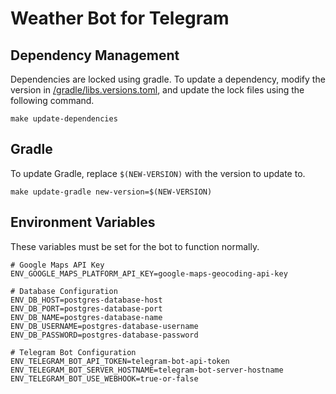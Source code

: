 # Weather Bot for Telegram

## Dependency Management

Dependencies are locked using gradle. To update a dependency, modify the version in 
[/gradle/libs.versions.toml](/gradle/libs.versions.toml), and update the lock files using the following command.

```shell
make update-dependencies
```

## Gradle

To update Gradle, replace `$(NEW-VERSION)` with the version to update to.

```shell
make update-gradle new-version=$(NEW-VERSION)
```

## Environment Variables

These variables must be set for the bot to function normally.

```dotenv
# Google Maps API Key
ENV_GOOGLE_MAPS_PLATFORM_API_KEY=google-maps-geocoding-api-key

# Database Configuration
ENV_DB_HOST=postgres-database-host
ENV_DB_PORT=postgres-database-port
ENV_DB_NAME=postgres-database-name
ENV_DB_USERNAME=postgres-database-username
ENV_DB_PASSWORD=postgres-database-password

# Telegram Bot Configuration
ENV_TELEGRAM_BOT_API_TOKEN=telegram-bot-api-token
ENV_TELEGRAM_BOT_SERVER_HOSTNAME=telegram-bot-server-hostname
ENV_TELEGRAM_BOT_USE_WEBHOOK=true-or-false
```
